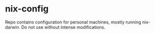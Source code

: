 # nix-config

Repo contains configuration for personal machines, mostly running nix-darwin. Do not use without intense modifications.
